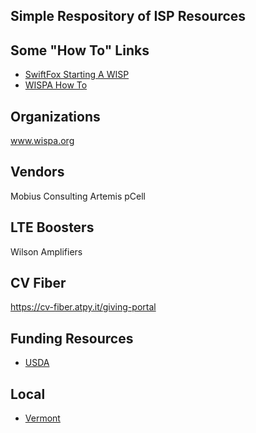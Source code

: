 ## Simple Respository of ISP Resources

## Some "How To" Links

* [SwiftFox Starting A WISP](https://swiftfox.net/index.php/blog_posts/starting-a-wisp/)
* [WISPA How To](http://www.wispa.org/Resources/HOW-TO-START-A-WISP)

## Organizations

www.wispa.org

## Vendors

Mobius Consulting
Artemis pCell

## LTE Boosters

Wilson Amplifiers

## CV Fiber

https://cv-fiber.atpy.it/giving-portal

## Funding Resources

* [USDA](https://www.usda.gov/broadband#programs)

## Local

* [Vermont](vermont)
